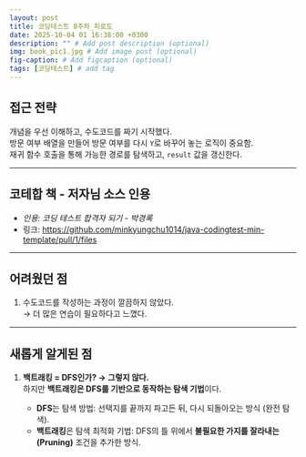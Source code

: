 ```yaml
---
layout: post
title: 코딩테스트 8주차_피로도
date: 2025-10-04 01 16:38:00 +0300
description: "" # Add post description (optional)
img: book_pic1.jpg # Add image post (optional)
fig-caption: # Add figcaption (optional)
tags: [코딩테스트] # add tag
---
```


## 접근 전략
개념을 우선 이해하고, 수도코드를 짜기 시작했다.  
방문 여부 배열을 만들어 방문 여부를 다시 `Y`로 바꾸어 놓는 로직이 중요함.  
재귀 함수 호출을 통해 가능한 경로를 탐색하고, `result` 값을 갱신한다.  

---

## 코테합 책 - 저자님 소스 인용
- *인용: 코딩 테스트 합격자 되기 - 박경록*  
- 링크: https://github.com/minkyungchu1014/java-codingtest-min-template/pull/1/files

---

## 어려웠던 점
1. 수도코드를 작성하는 과정이 깔끔하지 않았다.  
   → 더 많은 연습이 필요하다고 느꼈다.  

---

## 새롭게 알게된 점
1. **백트래킹 = DFS인가? → 그렇지 않다.**  
   하지만 **백트래킹은 DFS를 기반으로 동작하는 탐색 기법**이다.  

   - **DFS**는 탐색 방법: 선택지를 끝까지 파고든 뒤, 다시 되돌아오는 방식 (완전 탐색).  
   - **백트래킹**은 탐색 최적화 기법: DFS의 틀 위에서 **불필요한 가지를 잘라내는(Pruning)** 조건을 추가한 방식.

